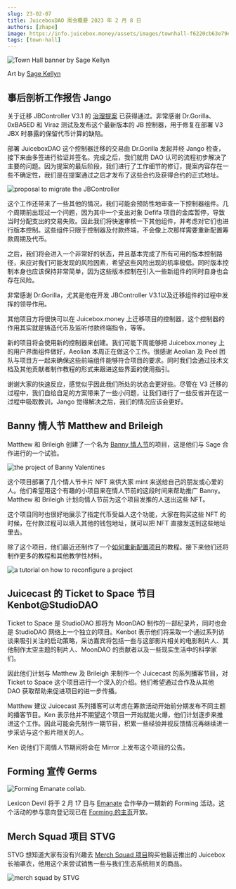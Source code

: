 ```yaml
---
slug: 23-02-07
title: JuiceboxDAO 周会概要 2023 年 2 月 8 日
authors: [zhape]
image: https://info.juicebox.money/assets/images/townhall-f6220cb63e79e62f790a0ba4a041c68c.png
tags: [town-hall]
---
```



![Town Hall banner by Sage Kellyn](townhall.png) 

Art by [Sage Kellyn](https://twitter.com/SageKellyn)

## 事后剖析工作报告 Jango

关于迁移 JBController V3.1 的 [治理提案](https://juicetool.xyz/snapshot/jbdao.eth/proposal/0x5b11df589ac1c3bfd40bce63351099e0223d12a1aaf5bd9439a5ba61bb302437) 已获得通过。非常感谢 Dr.Gorilla、0xBA5ED 和 Viraz 测试及发布这个最新版本的 JB 控制器，用于修复在部署 V3 JBX 时暴露的保留代币计算的缺陷。

部署 JuiceboxDAO 这个控制器迁移的交易由 Dr.Gorilla 发起并经 Jango 检查，接下来由多签进行验证并签名。完成之后，我们就用 DAO 认可的流程初步解决了主要的问题。因为提案的最后阶段，我们进行了工作细节的修订，提案内容存在一些不确定性，我们是在提案通过之后才发布了这些合约及获得合约的正式地址。

![proposal to migrate the JBController](proposal_jbcontroller.png)

这个工作还带来了一些其他的情况，我们可能会预防性地审查一下控制器组件。几个周期前出现过一个问题，因为其中一个支出对象 Defifa 项目的金库暂停，导致当时分配支出的交易失败。因此我们将快速审核一下其他组件，并考虑对它们也进行版本控制。这些组件只限于控制器及付款终端，不会像上次那样需要重新配置筹款周期及代币。

之后，我们将会进入一个非常好的状态，并且基本完成了所有可用的版本控制路径，来应对我们可能发现的风险因素，希望这些风险出现的机率极低。同时版本控制本身也应该保持非常简单，因为这些版本控制在引入一些新组件的同时自身也会存在风险。

非常感谢 Dr.Gorilla，尤其是他在开发 JBController V3.1以及迁移组件的过程中发挥的领导作用。

其他项目方将很快可以在 Juicebox.money 上迁移项目的控制器，这个控制器的作用其实就是铸造代币及监听付款终端指令，等等。

新的项目将会使用新的控制器来创建。我们可能下周能够把 Juicebox.money 上的用户界面组件做好，Aeolian 本周正在做这个工作。很感谢 Aeolian 及 Peel 团队与项目方一起来确保这些前端组件能够符合项目的要求。同时我们会通过技术文档及其他贡献者制作教程的形式来跟进这些界面的使用指引。

谢谢大家的快速反应，感觉似乎因此我们所处的状态会更好些。尽管在 V3 迁移的过程中，我们自给自足的方案带来了一些小问题，让我们进行了一些反省并在这一过程中吸取教训，Jango 觉得解决之后，我们的情况应该会更好。 

## Banny 情人节 Matthew and Brileigh

Matthew 和 Brileigh 创建了一个名为 [Banny 情人节](https://juicebox.money/@bannyvalentines)的项目，这是他们与 Sage 合作进行的一个试验。

![the project of Banny Valentines](project_bannyvalentines.png)

这个项目部署了几个情人节卡片 NFT 来供大家 mint 来送给自己的朋友或心爱的人。他们希望用这个有趣的小项目来在情人节前的这段时间来帮助推广 Banny。Matthew 和 Brileigh 计划向情人节前为这个项目发推的人送出这些 NFT。

这个项目同时也很好地展示了指定代币受益人这个功能，大家在购买这些 NFT 的时候，在付款过程可以填入其他的钱包地址，就可以把 NFT 直接发送到这些地址里去。

除了这个项目，他们最近还制作了一个[如何重新配置项目](https://info.juicebox.money/user/guides/reconfigure-project/)的教程。接下来他们还将制作更多的教程和其他教学性材料。

![a tutorial on how to reconfigure a project](tutorial_reconfig.png)

 

## Juicecast 的 Ticket to Space 节目 Kenbot@StudioDAO

Ticket to Space 是 StudioDAO 即将为 MoonDAO 制作的一部纪录片，同时也会是 StudioDAO 网络上一个独立的项目。Kenbot 表示他们将采取一个通过系列访谈来吸引关注的启动策略，采访嘉宾将包括一些与这部影片相关的电影制片人、其他制作太空主题的制片人、MoonDAO 的贡献者以及一些现实生活中的科学家们。

因此他们计划与 Matthew 及 Brileigh 来制作一个 Juicecast 的系列播客节目，对 Ticket to Space 这个项目进行一个深入的介绍。他们希望通过合作及从其他 DAO 获取帮助来促进项目的进一步传播。

Matthew 建议 Juicecast 系列播客可以考虑在筹款活动开始前分期发布不同主题的播客节目。Ken 表示他并不期望这个项目一开始就能火爆，他们计划逐步来推进这个工作。因此可能会先制作一期节目，积累一些经验并视反馈情况再继续进一步采访与这个影片相关的人。

Ken 说他们下周情人节期间将会在 Mirror 上发布这个项目的公告。

## Forming 宣传 Germs

![Forming Emanate collab.](forming_rsvp.png)

Lexicon Devil 将于 2 月 17 日与 [Emanate](https://twitter.com/EmanateOfficial) 合作举办一期新的 Forming 活动。这个活动的参与意向登记现已在 [Forming 的主页](https://forming.lexicondevils.xyz/)开放。

## Merch Squad 项目 STVG

STVG 想知道大家有没有兴趣去 [Merch Squad 项目](https://slice.so/slicer/2?product=5)购买他最近推出的 Juicebox 长袖罩衣，他用这个来尝试销售一些与我们生态系统相关的商品。

![merch squad by STVG](project_merchsquad.png)